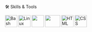 🛠 Skills & Tools

<img src="https://cdn.jsdelivr.net/gh/devicons/devicon/icons/bash/bash-original.svg" alt="Bash" width="40"/>
<img src="https://cdn.jsdelivr.net/gh/devicons/devicon/icons/linux/linux-original.svg" alt="Linux" width="40"/>
<img src="https://github.com/Ahmedf000/your-repo/raw/main/assets/icons/nmap.png" width="40" height="40" >
<img src="https://github.com/Ahmedf000/your-repo/raw/main/assets/icons/wireshark.png" width="50" height="40" >
<img src="https://cdn.jsdelivr.net/gh/devicons/devicon/icons/html5/html5-original.svg" alt="HTML" width="40"/>
<img src="https://cdn.jsdelivr.net/gh/devicons/devicon/icons/css3/css3-original.svg" alt="CSS" width="40"/>
